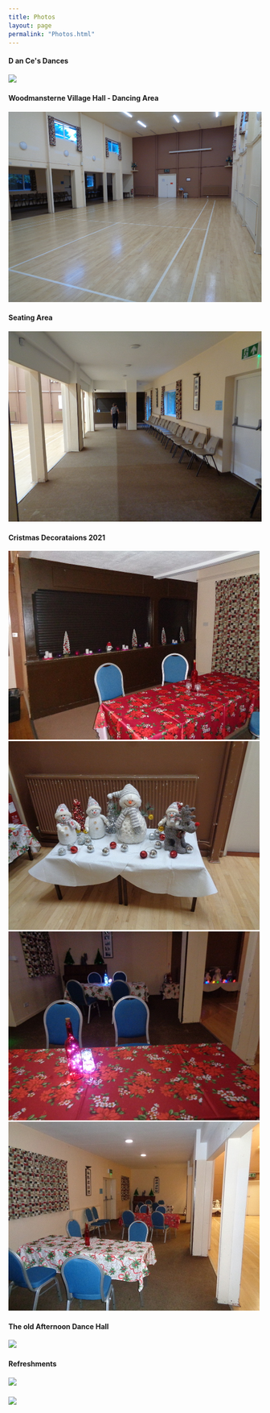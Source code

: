 ```yaml
---
title: Photos
layout: page
permalink: "Photos.html"
---
```

<article class="grid_12 grid_12 center-text">
  <h4>D an Ce's Dances</h4>
<img src="images/Lights_flashing.gif" class="padded-bottom"/>
</article>

<article class="grid_12 center-text">
<h4>Woodmansterne Village Hall - Dancing Area</h4>
<img src="images/WVH_Hall_from_door.JPG" class="padded-bottom"/>
<h4>Seating Area</h4>
  <img src="images/WVH_Seating_area.JPG" class="padded-bottom"/>
</article>

<article class="grid_6 center-text padded bottom">
<h4>Cristmas Decorataions 2021</h4>
<img src="images/Christmas_decorationsb.JPG" class="padded-bottom"/>
<img src="images/Christmas_decorations_2b.JPG" class="padded-bottom"/>
</article>

<article class="grid_6 center-text padded bottom">
  <img src="images/Christmas_tablesb.JPG" class="padded-bottom"/>
  <img src="images/Christmas_tables_2b.JPG" class="padded-bottom"/>
</article>


<article class="grid_12 Visible center-text">
<h4>The old Afternoon Dance Hall</h4>
<img src="images/HALL.jpg" class="padded-bottom"/>

<h4>Refreshments</h4>
<img src="images/D_and_Cs_004.jpg" class="padded-bottom"/>
<h4></h4>
<img src="images/2015_May_0111.jpg" class="padded-bottom"/>
</article>





